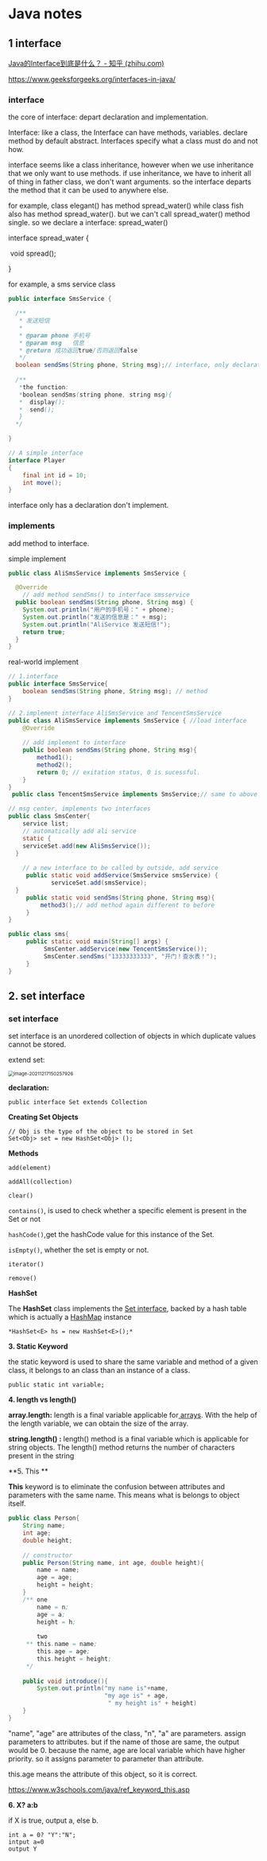 # Java notes

## 1 interface

[Java的Interface到底是什么？ - 知乎 (zhihu.com)](https://zhuanlan.zhihu.com/p/391793123)

https://www.geeksforgeeks.org/interfaces-in-java/

### interface

the core of interface: depart declaration and implementation.

Interface: like a class, the Interface can have methods, variables. declare method by default abstract. Interfaces specify what a class must do and not how.

interface seems like a class inheritance, however when we use inheritance that we only want to use methods. if use inheritance, we have to inherit all of thing in father class, we don't want arguments. so the interface departs the method that it can be used to anywhere else.

for example, class elegant() has method spread_water() while class fish also has method spread_water(). but we can't call spread_water() method single. so we declare a interface: spread_water()

interface spread_water {

​      void spread();

}

for example, a sms service class

````java
public interface SmsService {

  /**
   * 发送短信
   *
   * @param phone 手机号
   * @param msg   信息
   * @return 成功返回true/否则返回false
   */
  boolean sendSms(String phone, String msg);// interface, only declaration
    
  /**
   *the function:
   *boolean sendSms(string phone, string msg){
   *  display();
   *  send();
   }
  */

}
````

````java
// A simple interface
interface Player
{
	final int id = 10;
	int move();
}

````

interface only has a declaration don't implement.

### implements

add method to interface.

simple implement

````java
public class AliSmsService implements SmsService {

  @Override
    // add method sendSms() to interface smsservice
  public boolean sendSms(String phone, String msg) {
    System.out.println("用户的手机号：" + phone); 
    System.out.println("发送的信息是：" + msg);
    System.out.println("AliService 发送短信!");
    return true;
  }
}
````

real-world implement

````java
// 1.interface
public interface SmsService{
    boolean sendSms(String phone, String msg); // method
}

// 2.implement interface AliSmsService and TencentSmsService
public class AliSmsService implements SmsService { //load interface
    @Override
    
    // add implement to interface
    public boolean sendSms(String phone, String msg){ 
        method1();
        method2();
        return 0; // exitation status, 0 is sucessful.
    }
}    
 public class TencentSmsService implements SmsService;// same to above

// msg center, implements two interfaces
public class SmsCenter{
    service list;
    // automatically add ali service
    static {
    serviceSet.add(new AliSmsService());
  }
    
    // a new interface to be called by outside, add service
     public static void addService(SmsService smsService) {
            serviceSet.add(smsService);
  }
     public static void sendSms(String phone, String msg){
         method3();// add method again different to before
     }
}

public class sms{
     public static void main(String[] args) {
          SmsCenter.addService(new TencentSmsService());
          SmsCenter.sendSms("13333333333", "开门！查水表！");
     }
}

````

## 2. set interface

### set interface

set interface is an unordered collection of objects in which duplicate values cannot be stored.

extend set:

<img src="C:\Users\xuhan\AppData\Roaming\Typora\typora-user-images\image-20211217150257926.png" alt="image-20211217150257926" style="zoom:67%;" />

**declaration:**

```
public interface Set extends Collection
```

**Creating Set Objects**

```
// Obj is the type of the object to be stored in Set 
Set<Obj> set = new HashSet<Obj> ();
```

**Methods**

`add(element)`

`addAll(collection)`

`clear()`

`contains()`, is used to check whether a specific element is present in the Set or not

`hashCode()`,get the hashCode value for this instance of the Set.

`isEmpty()`, whether the set is empty or not.

`iterator()`

`remove()`



**HashSet**

The **HashSet** class implements the [Set interface](https://www.geeksforgeeks.org/set-in-java/), backed by a hash table which is actually a [HashMap](https://www.geeksforgeeks.org/java-util-hashmap-in-java/) instance

`*HashSet<E> hs = new HashSet<E>();*`



**3. Static Keyword**

the static keyword is used to share the same variable and method of a given class, it belongs to an class than an instance of a class.

````
public static int variable;
````

**4. length vs length()**

**array.length:** length is a final variable applicable for[ arrays](https://www.geeksforgeeks.org/arrays-in-java/). With the help of the length variable, we can obtain the size of the array. 

**string.length() :** length() method is a final variable which is applicable for string objects. The length() method returns the number of characters present in the string

**5. This **

**This** keyword is to eliminate the confusion between attributes and parameters with the same name. This means what is belongs to object itself.

````java
public class Person{
    String name;
    int age;
    double height;
    
    // constructor
    public Person(String name, int age, double height){
        name = name;
        age = age;
        height = height;
    }
    /** one
        name = n;
        age = a;
        height = h;
        
        two
     ** this.name = name;
        this.age = age;
        this.height = height;
     */
    
    public void introduce(){
        System.out.println("my name is"+name,
                           "my age is" + age,
                            " my height is" + height)
    }
}
````



"name", "age" are attributes of the class, "n", "a" are parameters. assign parameters to attributes. but if the name of those are same, the output would be 0. because the name, age are local variable which have higher priority. so it assigns parameter to parameter than attribute. 

this.age means the attribute of this object, so it is correct.

https://www.w3schools.com/java/ref_keyword_this.asp

**6. X? a:b**

if X is true, output a, else b.

````
int a = 0? "Y":"N";
intput a=0
output Y
````





